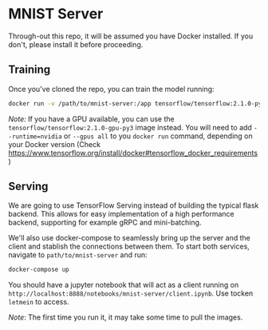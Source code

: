 # MNIST Server

Through-out this repo, it will be assumed you have Docker installed. If you don't, please install it before proceeding.

## Training

Once you've cloned the repo, you can train the model running:

```bash
docker run -v /path/to/mnist-server:/app tensorflow/tensorflow:2.1.0-py3 python /app/train.py
```

*Note:* If you have a GPU available, you can use the `tensorflow/tensorflow:2.1.0-gpu-py3` image instead. You will need to add `--runtime=nvidia` or `--gpus all` to you `docker run` command, depending on your Docker version (Check https://www.tensorflow.org/install/docker#tensorflow_docker_requirements)

## Serving

We are going to use TensorFlow Serving instead of building the typical flask backend. This allows for easy implementation of a high performance backend, supporting for example gRPC and mini-batching.

We'll also use docker-compose to seamlessly bring up the server and the client and stablish the connections between them. To start both services, navigate to `path/to/mnist-server` and run:

```bash
docker-compose up
```

You should have a jupyter notebook that will act as a client running on `http://localhost:8888/notebooks/mnist-server/client.ipynb`. Use tocken `letmein` to access.

*Note*: The first time you run it, it may take some time to pull the images.
